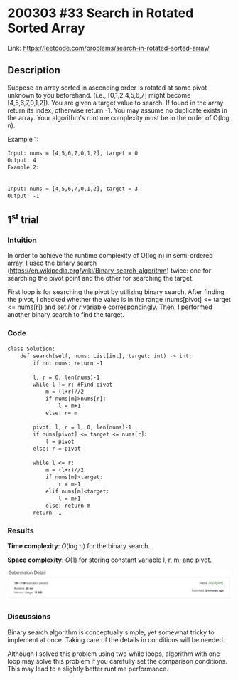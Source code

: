 # 200303 #33 Search in Rotated Sorted Array
Link: https://leetcode.com/problems/search-in-rotated-sorted-array/

## Description
Suppose an array sorted in ascending order is rotated at some pivot unknown to you beforehand.
(i.e., [0,1,2,4,5,6,7] might become [4,5,6,7,0,1,2]).
You are given a target value to search. If found in the array return its index, otherwise return -1.
You may assume no duplicate exists in the array.
Your algorithm's runtime complexity must be in the order of O(log n).

Example 1:

    Input: nums = [4,5,6,7,0,1,2], target = 0
    Output: 4
    Example 2:


    Input: nums = [4,5,6,7,0,1,2], target = 3
    Output: -1


## 1<sup>st</sup> trial

### Intuition
In order to achieve the runtime complexity of O(log n) in semi-ordered array, I used the binary search (https://en.wikipedia.org/wiki/Binary_search_algorithm) twice: one for searching the pivot point and the other for searching the target.

First loop is for searching the pivot by utilizing binary search. After finding the pivot, I checked whether the value is in the range (nums[pivot] <= target <= nums[r]) and set *l* or *r* variable correspondingly. Then, I performed another binary search to find the target.

### Code
    class Solution:
        def search(self, nums: List[int], target: int) -> int:
            if not nums: return -1
            
            l, r = 0, len(nums)-1
            while l != r: #Find pivot
                m = (l+r)//2
                if nums[m]>nums[r]:
                    l = m+1
                else: r= m

            pivot, l, r = l, 0, len(nums)-1
            if nums[pivot] <= target <= nums[r]:
                l = pivot
            else: r = pivot

            while l <= r: 
                m = (l+r)//2
                if nums[m]>target:
                    r = m-1
                elif nums[m]<target:
                    l = m+1
                else: return m
            return -1

### Results
**Time complexity**: *O*(log n) for the binary search.

**Space complexity**: *O*(1) for storing constant variable l, r, m, and pivot.

![1st trial](https://github.com/minyookim/DailyCoding/blob/master/200303%20%2333%20Search%20in%20Rotated%20Sorted%20Array/1st%20trial%20with%20binary%20search.PNG)

### Discussions
Binary search algorithm is conceptually simple, yet somewhat tricky to implement at once. Taking care of the details in conditions will be needed.

Although I solved this problem using two while loops, algorithm with one loop may solve this problem if you carefully set the comparison conditions. This may lead to a slightly better runtime performance.
